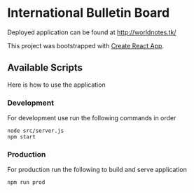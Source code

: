 # International Bulletin Board

Deployed application can be found at http://worldnotes.tk/

This project was bootstrapped with [Create React App](https://github.com/facebook/create-react-app).

## Available Scripts

Here is how to use the application

### Development

For development use run the following commands in order

```
node src/server.js
npm start
```

### Production

For production run the following to build and serve application

```
npm run prod
```
